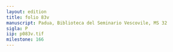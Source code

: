 ```yaml
---
layout: edition
title: folio 83v
manuscript: Padua, Biblioteca del Seminario Vescovile, MS 32
sigla: P
iip: p083v.tif
milestone: 166
---
```

